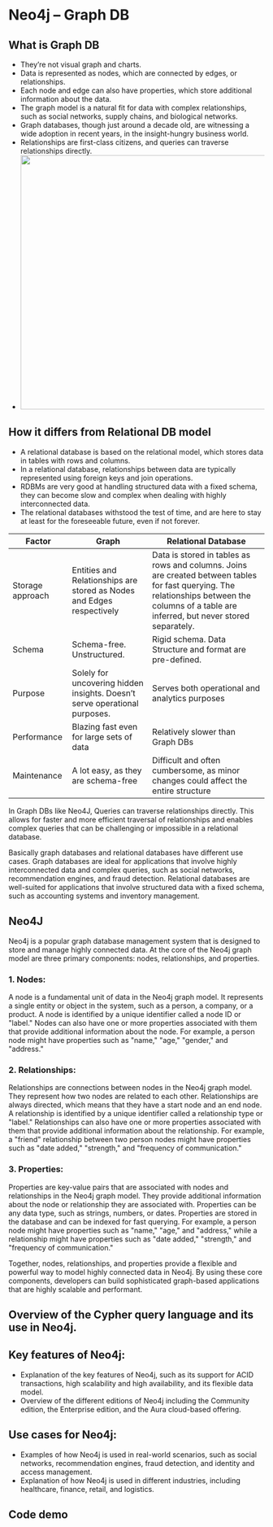 # Neo4j – Graph DB

##  What is Graph DB

- They’re not visual graph and charts. 
- Data is represented as nodes, which are connected by edges, or relationships. 
- Each node and edge can also have properties, which store additional information about the data. 
- The graph model is a natural fit for data with complex relationships, such as social networks, supply chains, and biological networks.
- Graph databases, though just around a decade old, are witnessing a wide adoption in recent years, in the insight-hungry business world.
- Relationships are first-class citizens, and queries can traverse relationships directly.
- <img src="https://github.com/ImranAzizPC/neo4j/assets/133036892/723cb200-b7f1-4104-b198-58efe0fd972b" width="500">

## How it differs from Relational DB model

- A relational database is based on the relational model, which stores data in tables with rows and columns. 
- In a relational database, relationships between data are typically represented using foreign keys and join operations. 
- RDBMs are very good at handling structured data with a fixed schema, they can become slow and complex when dealing with highly interconnected data.
- The relational databases withstood the test of time, and are here to stay at least for the foreseeable future, even if not forever.
 <graphic>

Factor | Graph | Relational Database
--- | --- | --- 
Storage approach | Entities and Relationships are stored as Nodes and Edges respectively | Data is stored in tables as rows and columns. Joins are created between tables for fast querying. The relationships between the columns of a table are inferred, but never stored separately.
Schema | Schema-free. Unstructured.	| Rigid schema. Data Structure and format are pre-defined.
Purpose	| Solely for uncovering hidden insights. Doesn’t serve operational purposes. | Serves both operational and analytics purposes
Performance | Blazing fast even for large sets of data | Relatively slower than Graph DBs
Maintenance	| A lot easy, as they are schema-free | Difficult and often cumbersome, as minor changes could affect the entire structure 
    

In Graph DBs like Neo4J, Queries can traverse relationships directly. This allows for faster and more efficient traversal of relationships and enables complex queries that can be challenging or impossible in a relational database.

Basically graph databases and relational databases have different use cases. Graph databases are ideal for applications that involve highly interconnected data and complex queries, such as social networks, recommendation engines, and fraud detection. Relational databases are well-suited for applications that involve structured data with a fixed schema, such as accounting systems and inventory management.
    
    
## Neo4J
    
Neo4j is a popular graph database management system that is designed to store and manage highly connected data. At the core of the Neo4j graph model are three primary components: nodes, relationships, and properties.

### 1. Nodes:

A node is a fundamental unit of data in the Neo4j graph model. It represents a single entity or object in the system, such as a person, a company, or a product. A node is identified by a unique identifier called a node ID or "label." Nodes can also have one or more properties associated with them that provide additional information about the node. For example, a person node might have properties such as "name," "age," "gender," and "address."

### 2. Relationships:

Relationships are connections between nodes in the Neo4j graph model. They represent how two nodes are related to each other. Relationships are always directed, which means that they have a start node and an end node. A relationship is identified by a unique identifier called a relationship type or "label." Relationships can also have one or more properties associated with them that provide additional information about the relationship. For example, a "friend" relationship between two person nodes might have properties such as "date added," "strength," and "frequency of communication."

### 3. Properties:

Properties are key-value pairs that are associated with nodes and relationships in the Neo4j graph model. They provide additional information about the node or relationship they are associated with. Properties can be any data type, such as strings, numbers, or dates. Properties are stored in the database and can be indexed for fast querying. For example, a person node might have properties such as "name," "age," and "address," while a relationship might have properties such as "date added," "strength," and "frequency of communication."

Together, nodes, relationships, and properties provide a flexible and powerful way to model highly connected data in Neo4j. By using these core components, developers can build sophisticated graph-based applications that are highly scalable and performant.
    
## Overview of the Cypher query language and its use in Neo4j.

## Key features of Neo4j: 
- Explanation of the key features of Neo4j, such as its support for ACID transactions, high scalability and high availability, and its flexible data model.
- Overview of the different editions of Neo4j including the Community edition, the Enterprise edition, and the Aura cloud-based offering.

## Use cases for Neo4j: 
- Examples of how Neo4j is used in real-world scenarios, such as social networks, recommendation engines, fraud detection, and identity and access management.
- Explanation of how Neo4j is used in different industries, including healthcare, finance, retail, and logistics.

## Code demo
